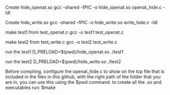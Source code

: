 Create hide_openat.so 
gcc -shared -fPIC -o hide_openat.so openat_hide.c -ldl

Create hide_write.so
gcc -shared -fPIC -o hide_write.so write_hide.c -ldl

make test1 from test_openat.c
gcc -o test1 test_openat.c 

make test2 from test_write.c
gcc -o test2 test_write.c 


run the test1
D_PRELOAD=$(pwd)/hide_openat.so ./test1 

run the test2
D_PRELOAD=$(pwd)/hide_write.so ./test2

Before compiling, configure the openat_hide.c to show on the tcp file that is included in the files in this github, with the right path 
of the folder that you are in, you can use this using the $pwd command. 
to create all the .so and executables run: $make

